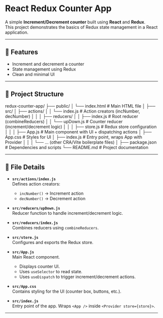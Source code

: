 # React Redux Counter App

A simple **Increment/Decrement counter** built using **React** and **Redux**.  
This project demonstrates the basics of Redux state management in a React application.

---

## 🚀 Features
- Increment and decrement a counter
- State management using Redux
- Clean and minimal UI

---

## 📂 Project Structure
redux-counter-app/
├── public/
│ └── index.html # Main HTML file
│
├── src/
│ ├── actions/
│ │ └── index.js # Action creators (incNumber, decNumber)
│ │
│ ├── reducers/
│ │ ├── index.js # Root reducer (combineReducers)
│ │ └── upDown.js # Counter reducer (increment/decrement logic)
│ │
│ ├── store.js # Redux store configuration
│ │
│ ├── App.js # Main component with UI + dispatching actions
│ ├── App.css # Styles for UI
│ ├── index.js # Entry point, wraps App with Provider
│ │
│ └── ... (other CRA/Vite boilerplate files)
│
├── package.json # Dependencies and scripts
└── README.md # Project documentation

---

## 📜 File Details

- **`src/actions/index.js`**  
  Defines action creators:
  - `incNumber()` → Increment action  
  - `decNumber()` → Decrement action  

- **`src/reducers/upDown.js`**  
  Reducer function to handle increment/decrement logic.

- **`src/reducers/index.js`**  
  Combines reducers using `combineReducers`.

- **`src/store.js`**  
  Configures and exports the Redux store.

- **`src/App.js`**  
  Main React component.  
  - Displays counter UI.  
  - Uses `useSelector` to read state.  
  - Uses `useDispatch` to trigger increment/decrement actions.  

- **`src/App.css`**  
  Contains styling for the UI (counter box, buttons, etc.).

- **`src/index.js`**  
  Entry point of the app. Wraps `<App />` inside `<Provider store={store}>`.

---